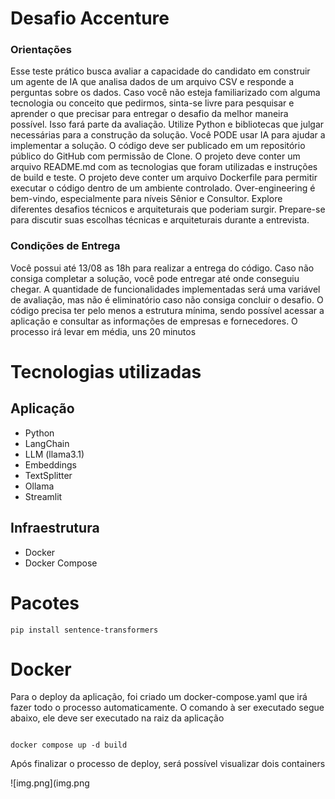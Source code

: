 # Desafio Accenture

### Orientações

Esse teste prático busca avaliar a capacidade do candidato em construir um agente de IA que analisa dados de um arquivo CSV e responde a perguntas sobre os dados.
Caso você não esteja familiarizado com alguma tecnologia ou conceito que pedirmos, sinta-se livre para pesquisar e aprender o que precisar para entregar o desafio da melhor maneira possível. Isso fará parte da avaliação.
Utilize Python e bibliotecas que julgar necessárias para a construção da solução.
Você PODE usar IA para ajudar a implementar a solução.
O código deve ser publicado em um repositório público do GitHub com permissão de Clone.
O projeto deve conter um arquivo README.md com as tecnologias que foram utilizadas e instruções de build e teste.
O projeto deve conter um arquivo Dockerfile para permitir executar o código dentro de um ambiente controlado.
Over-engineering é bem-vindo, especialmente para níveis Sênior e Consultor. Explore diferentes desafios técnicos e arquiteturais que poderiam surgir.
Prepare-se para discutir suas escolhas técnicas e arquiteturais durante a entrevista.
 

### Condições de Entrega

Você possui até 13/08 as 18h para realizar a entrega do código.
Caso não consiga completar a solução, você pode entregar até onde conseguiu chegar. A quantidade de 
funcionalidades implementadas será uma variável de avaliação, mas não é eliminatório caso não consiga concluir o desafio.
O código precisa ter pelo menos a estrutura mínima, sendo possível acessar a aplicação e consultar as informações 
de empresas e fornecedores.
O processo irá levar em média, uns 20 minutos

# Tecnologias utilizadas
## Aplicação
* Python
* LangChain
* LLM (llama3.1)
* Embeddings
* TextSplitter
* Ollama
* Streamlit
## Infraestrutura
* Docker
* Docker Compose

# Pacotes
<code>pip install sentence-transformers</code>

# Docker
Para o deploy da aplicação, foi criado um docker-compose.yaml que irá fazer 
todo o processo automaticamente. O comando à ser executado segue abaixo, ele deve ser
executado na raiz da aplicação

<code>
docker compose up -d build
</code>

Após finalizar o processo de deploy, será possível visualizar dois containers

![img.png](img.png